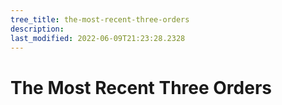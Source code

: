 ```yaml
---
tree_title: the-most-recent-three-orders
description: 
last_modified: 2022-06-09T21:23:28.2328
---
```


# The Most Recent Three Orders

